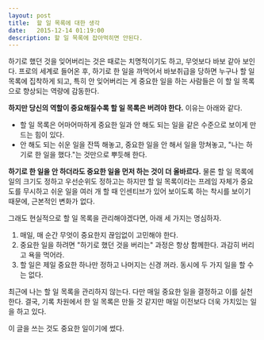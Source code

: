 ```yaml
---
layout: post
title:  할 일 목록에 대한 생각
date:   2015-12-14 01:19:00
description: 할 일 목록에 잡아먹히면 안된다.
---
```


하기로 했던 것을 잊어버리는 것은 때로는 치명적이기도 하고, 무엇보다 바보 같아 보인다. 프로의 세계로
들어온 후, 하기로 한 일을 까먹어서 바보취급을 당하면 누구나 할 일 목록에 집착하게 되고,
특히 안 잊어버리는 게 중요한 일을 하는 사람들은 이 할 일 목록으로 향상되는 역량에 감동한다.

**하지만 당신의 역할이 중요해질수록 할 일 목록은 버려야 한다.** 이유는 아래와 같다.

- 할 일 목록은 어마어마하게 중요한 일과 안 해도 되는 일을 같은 수준으로 보이게 만드는 힘이 있다.
- 안 해도 되는 쉬운 일을 잔뜩 해놓고, 중요한 일을 안 해서 일을 망쳐놓고, "나는 하기로 한 일을 했다."는 것만으로 뿌듯해 한다.

**하기로 한 일을 안 하더라도 중요한 일을 먼저 하는 것이 더 올바르다.** 물론 할 일 목록에 일의 크기도
정하고 우선순위도 정하고는 하지만 할 일 목록이라는 프레임 자체가 중요도를 무시하고 쉬운 일을 여러 개 할
때 인센티브가 있어 보이도록 하는 착시를 보이기 때문에, 근본적인 변화가 없다.

그래도 현실적으로 할 일 목록을 관리해야겠다면, 아래 세 가지는 명심하자.

1. 매일, 매 순간 무엇이 중요한지 끊임없이 고민해야 한다.
2. 중요한 일을 하려면 "하기로 했던 것을 버리는" 과정은 항상 함께한다. 과감히 버리고 욕을 먹어라.
3. 할 일은 제일 중요한 하나만 정하고 나머지는 신경 꺼라. 동시에 두 가지 일을 할 수는 없다.

최근에 나는 할 일 목록을 관리하지 않는다. 다만 매일 중요한 일을 결정하고 이를 실천한다. 결국, 기록 차원에서
한 일 목록은 만들 것 같지만 매일 이전보다 더욱 가치있는 일을 하고 있다.

이 글을 쓰는 것도 중요한 일이기에 썼다.
